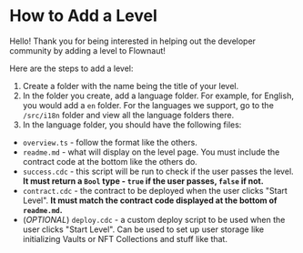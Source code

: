 # How to Add a Level

Hello! Thank you for being interested in helping out the developer community by adding a level to Flownaut!

Here are the steps to add a level:

1. Create a folder with the name being the title of your level.
2. In the folder you create, add a language folder. For example, for English, you would add a `en` folder. For the languages we support, go to the `/src/i18n` folder and view all the language folders there.
3. In the language folder, you should have the following files:
- `overview.ts` - follow the format like the others.
- `readme.md` - what will display on the level page. You must include the contract code at the bottom like the others do.
- `success.cdc` - this script will be run to check if the user passes the level. **It must return a `Bool` type - `true` if the user passes, `false` if not.**
- `contract.cdc` - the contract to be deployed when the user clicks "Start Level". **It must match the contract code displayed at the bottom of `readme.md`.**
- (*OPTIONAL*) `deploy.cdc` - a custom deploy script to be used when the user clicks "Start Level". Can be used to set up user storage like initializing Vaults or NFT Collections and stuff like that.